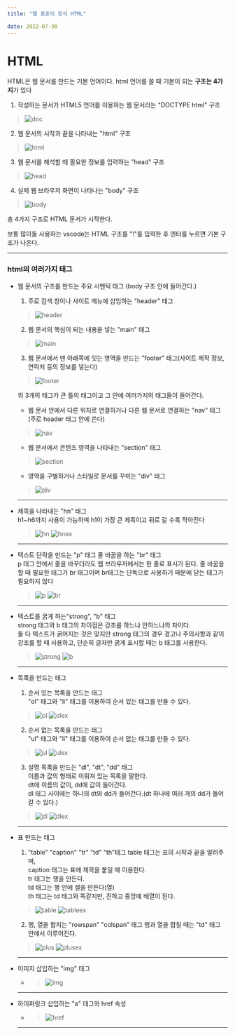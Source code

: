 ```yaml
---
title: "웹 표준의 정석 HTML"

date: 2022-07-30
---
```


# HTML 

HTML은 웹 문서를 만드는 기본 언어이다. 
html 언어를 쓸 때 기본이 되는 **구조는 4가지**가 있다

1. 작성하는 문서가 HTML5 언어를 이용하는 웹 문서라는 "DOCTYPE html" 구조
>![doc](/assets/img/html%20img/doc.PNG)

2. 웹 문서의 시작과 끝을 나타내는 "html" 구조
>![html](/assets/img/html%20img/html.PNG)

3. 웹 문서를 해석할 때 필요한 정보를 입력하는 "head" 구조
>![head](/assets/img/html%20img/head.PNG)

4. 실제 웹 브라우저 화면이 나타나는 "body" 구조
>![body](/assets/img/html%20img/body.PNG)

총 4가지 구조로 HTML 문서가 시작한다.

보통 많이들 사용하는 vscode는 HTML 구조를 "!"를 입력한 후 엔터를 누르면 기본 구조가 나온다.

***

### html의 여러가지 태그

+ 웹 문서의 구조를 만드는 주요 시멘틱 태그 (body 구조 안에 들어간다.)

  1. 주로 검색 창이나 사이트 메뉴에 삽입하는 "header" 태그
  >![header](/assets/img/html%20img/header.PNG)
  
  2. 웹 문서의 핵심이 되는 내용을 넣는 "main" 태그
  >![main](/assets/img/html%20img/main.PNG)

  3. 웹 문서에서 맨 아래쪽에 잇는 영역을 만드는 "footer" 태그(사이트 제작 정보, 연락처 등의 정보를 넣는다)
  >![footer](/assets/img/html%20img/footer.PNG)
  
  위 3개의 태그가 큰 틀의 태그이고 그 안에 여러가지의 태그들이 들어간다.

  + 웹 문서 안에서 다른 위치로 연결하거나 다른 웹 문서로 연결하는 "nav" 태그 (주로 header 태그 안에 쓴다)
  >![nav](/assets/img/html%20img/nav.PNG)

  + 웹 문서에서 콘텐츠 영역을 나타내는 "section" 태그
  >![section](/assets/img/html%20img/section.PNG)

  + 영역을 구별하거나 스타일로 문서를 꾸미는 "div" 태그
  >![div](/assets/img/html%20img/div.PNG)

  ***

+ 제목을 나타내는 "hn" 태그<br/>
  h1~h6까지 사용이 가능하며 h1이 가장 큰 제목이고 뒤로 갈 수록 작아진다
  >![hn](/assets/img/html%20img/hn.PNG) ![hnex](/assets/img/html%20img/hnex.PNG)

  ***

+ 텍스트 단락을 만드는 "p" 태그 줄 바꿈을 하는 "br" 태그<br/>
  p 태그 안에서 줄을 바꾸더라도 웹 브라우저에서는 한 줄로 표시가 된다. 줄 바꿈을 할 때 필요한 태그가 br 태그이며 br태그는 단독으로 사용하기 때문에 닫는 태그가 필요하지 않다
  >![p](/assets/img/html%20img/p.PNG) ![br](/assets/img/html%20img/br.PNG)
 
  ***

+ 텍스트를 굵게 하는"strong", "b" 태그<br/>
  strong 태그와 b 태그의 차이점은 강조를 하느냐 안하느냐의 차이다.<br/> 
  둘 다 텍스트가 굵어지는 것은 맞지만 strong 태그의 경우 경고나 주의사항과 같이 강조를 할 때 사용하고, 단순히 글자만 굵게 표시할 때는 b 태그를 사용한다.
  >![strong](/assets/img/html%20img/strong.PNG)   ![b](/assets/img/html%20img/b.PNG)

  ***

+ 목록을 만드는 태그
  1. 순서 있는 목록을 만드는 태그<br/>
    "ol" 태그와 "li" 태그를 이용하여 순서 있는 태그를 만들 수 있다.
    >![ol](/assets/img/html%20img/ol.PNG) ![olex](/assets/img/html%20img/olex.PNG)
  
  2. 순서 없는 목록을 만드는 태그<br/>
    "ul" 태그와 "li" 태그를 이용하여 순서 없는 태그를 만들 수 있다.
    >![ul](/assets/img/html%20img/ul.PNG) ![ulex](/assets/img/html%20img/ulex.PNG)

  3. 설명 목록을 만드는 "dl", "dt", "dd" 태그<br/>
    이름과 값의 형태로 이뤄져 있는 목록을 말한다.<br/>
    dt에 이름의 값이, dd에 값이 들어간다.<br/>
    dl 태그 사이에는 하나의 dt와 dd가 들어간다.(dt 하나에 여러 개의 dd가 들어 갈 수 있다.)
    >![dl](/assets/img/html%20img/dl.PNG) ![dlex](/assets/img/html%20img/dlex.PNG)

  ***

+ 표 만드는 태그
  1. "table" "caption" "tr" "td" "th"태그
    table 태그는 표의 시작과 끝을 알려주며,<br/>
    caption 태그는 표에 제목을 붙일 때 이용한다.<br/>
    tr 태그는 행을 만든다.<br/>
    td 태그는 행 안에 셀을 만든다(열)<br/>
    th 태그는 td 태그와 똑같지만, 진하고 중앙에 배열이 된다.
    >![table](/assets/img/html%20img/table.PNG) ![tableex](/assets/img/html%20img/tableex.PNG)
  
  2. 행, 열을 합치는 "rowspan" "colspan" 태그
    행과 열을 합칠 때는 "td" 태그 안에서 이루어진다.
    >![plus](/assets/img/html%20img/plus.PNG) ![plusex](/assets/img/html%20img/plusex.PNG)
  ***

+ 이미지 삽입하는 "img" 태그
  + >![img](/assets/img/html%20img/img.PNG)
  ***

+ 하이퍼링크 삽입하는 "a" 태그와 href 속성
  + >![href](/assets/img/html%20img/href.PNG)
  ***

